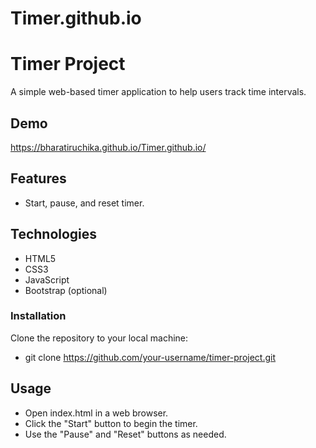 # Timer.github.io

# Timer Project
A simple web-based timer application to help users track time intervals.

## Demo
https://bharatiruchika.github.io/Timer.github.io/

## Features
- Start, pause, and reset timer.

## Technologies
- HTML5
- CSS3
- JavaScript
- Bootstrap (optional)

### Installation
Clone the repository to your local machine:
- git clone https://github.com/your-username/timer-project.git

## Usage
- Open index.html in a web browser.
- Click the "Start" button to begin the timer.
- Use the "Pause" and "Reset" buttons as needed.
